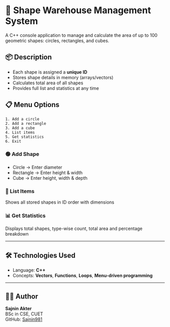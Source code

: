 # 🧮 Shape Warehouse Management System

A C++ console application to manage and calculate the area of up to 100 geometric shapes: circles, rectangles, and cubes.

## 📦 Description

- Each shape is assigned a **unique ID**
- Stores shape details in memory (arrays/vectors)
- Calculates total area of all shapes
- Provides full list and statistics at any time

## 📋 Menu Options

```
1. Add a circle
2. Add a rectangle
3. Add a cube
4. List items
5. Get statistics
6. Exit
```

### 🟢 Add Shape  
- Circle → Enter diameter  
- Rectangle → Enter height & width  
- Cube → Enter height, width & depth

### 📜 List Items  
Shows all stored shapes in ID order with dimensions

### 📊 Get Statistics  
Displays total shapes, type-wise count, total area and percentage breakdown

---

## 🛠 Technologies Used
- Language: **C++**
- Concepts: **Vectors**, **Functions**, **Loops**, **Menu-driven programming**

---

## 👩‍💻 Author

**Sajnin Akter**  
BSc in CSE, CUET  
GitHub: [Sajnin981](https://github.com/Sajnin981)